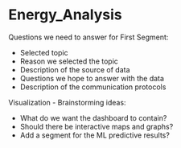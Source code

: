 # Energy_Analysis
Questions we need to answer for First Segment: 
* Selected topic
* Reason we selected the topic
* Description of the source of data
* Questions we hope to answer with the data
* Description of the communication protocols

Visualization - Brainstorming ideas:

* What do we want the dashboard to contain?
* Should there be interactive maps and graphs?
* Add a segment for the ML predictive results?